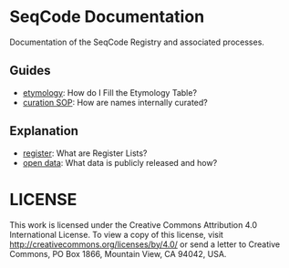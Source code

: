 # SeqCode Documentation

Documentation of the SeqCode Registry and associated processes.

## Guides
- [etymology](guides/etymology.md): How do I Fill the Etymology Table?
- [curation SOP](guides/curation.md): How are names internally curated?

## Explanation
- [register](explanation/register.md): What are Register Lists?
- [open data](explanation/open_data.md): What data is publicly released and how?

# LICENSE

This work is licensed under the Creative Commons Attribution 4.0 International
License. To view a copy of this license, visit
http://creativecommons.org/licenses/by/4.0/ or send a letter to Creative
Commons, PO Box 1866, Mountain View, CA 94042, USA.

